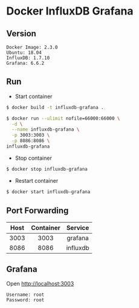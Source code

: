 # Docker InfluxDB Grafana

## Version
```
Docker Image: 2.3.0
Ubuntu: 18.04
InfluxDB: 1.7.10
Grafana: 6.6.2
```

## Run
* Start container
```sh
$ docker build -t influxdb-grafana .
```
```sh  
$ docker run --ulimit nofile=66000:66000 \
  -d \
  --name influxdb-grafana \
  -p 3003:3003 \
  -p 8086:8086 \
influxdb-grafana
```
  
* Stop container
```sh
$ docker stop influxdb-grafana
```
* Restart container
```sh
$ docker start influxdb-grafana
```

## Port Forwarding
|Host|Container|Service|
|:---:|:---:|:---:|
|3003|3003|grafana|
|8086|8086|influxdb|

## Grafana
Open <http://localhost:3003>
```
Username: root
Password: root
```

